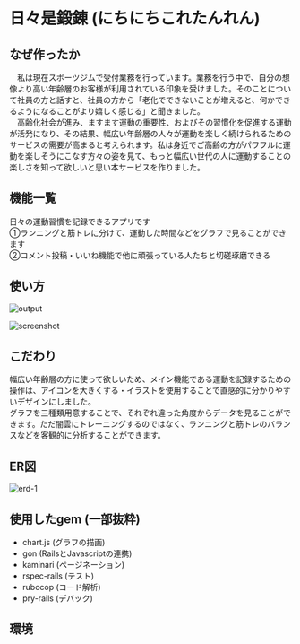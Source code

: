 # 日々是鍛錬 (にちにちこれたんれん)

## なぜ作ったか  
　私は現在スポーツジムで受付業務を行っています。業務を行う中で、自分の想像より高い年齢層のお客様が利用されている印象を受けました。そのことについて社員の方と話すと、社員の方から「老化でできないことが増えると、何かできるようになることがより嬉しく感じる」と聞きました。  
　高齢化社会が進み、ますます運動の重要性、およびその習慣化を促進する運動が活発になり、その結果、幅広い年齢層の人々が運動を楽しく続けられるためのサービスの需要が高まると考えられます。私は身近でご高齢の方がパワフルに運動を楽しそうにこなす方々の姿を見て、もっと幅広い世代の人に運動することの楽しさを知って欲しいと思い本サービスを作りました。

## 機能一覧
日々の運動習慣を記録できるアプリです  
①ランニングと筋トレに分けて、運動した時間などをグラフで見ることができます  
②コメント投稿・いいね機能で他に頑張っている人たちと切磋琢磨できる

## 使い方
![output](https://user-images.githubusercontent.com/81734783/144444828-5a23e8f0-b4af-4dde-a5f4-268d54ebd1d5.gif)
  
![screenshot](https://user-images.githubusercontent.com/81734783/144441499-e1157da7-cc10-4243-8dff-85cab62dfe66.png)

## こだわり
幅広い年齢層の方に使って欲しいため、メイン機能である運動を記録するための操作は、アイコンを大きくする・イラストを使用することで直感的に分かりやすいデザインにしました。  
グラフを三種類用意することで、それぞれ違った角度からデータを見ることができます。ただ闇雲にトレーニングするのではなく、ランニングと筋トレのバランスなどを客観的に分析することができます。

## ER図

![erd-1](https://user-images.githubusercontent.com/81734783/144443246-2675c53a-8474-4ce0-ba4d-7b08e5484404.png)


## 使用したgem (一部抜粋)
* chart.js (グラフの描画)
* gon (RailsとJavascriptの連携)
* kaminari (ページネーション)
* rspec-rails (テスト)
* rubocop (コード解析)
* pry-rails (デバック)

## 環境
